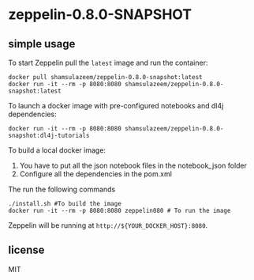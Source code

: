 # zeppelin-0.8.0-SNAPSHOT

## simple usage

To start Zeppelin pull the `latest` image and run the container:
```
docker pull shamsulazeem/zeppelin-0.8.0-snapshot:latest
docker run -it --rm -p 8080:8080 shamsulazeem/zeppelin-0.8.0-snapshot:latest
```

To launch a docker image with pre-configured notebooks and dl4j dependencies:
```
docker run -it --rm -p 8080:8080 shamsulazeem/zeppelin-0.8.0-snapshot:dl4j-tutorials
``` 

To build a local docker image:
1. You have to put all the json notebook files in the notebook_json folder
2. Configure all the dependencies in the pom.xml

The run the following commands
```
./install.sh #To build the image
docker run -it --rm -p 8080:8080 zeppelin080 # To run the image
```

Zeppelin will be running at `http://${YOUR_DOCKER_HOST}:8080`.

## license

MIT
